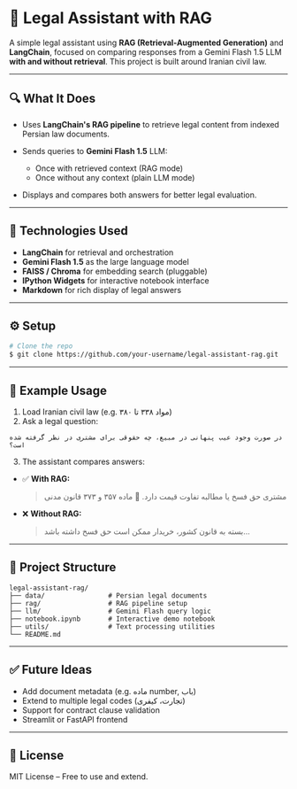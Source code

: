 # 🤖 Legal Assistant with RAG

A simple legal assistant using **RAG (Retrieval-Augmented Generation)** and **LangChain**, focused on comparing responses from a Gemini Flash 1.5 LLM **with and without retrieval**. This project is built around Iranian civil law.

---

## 🔍 What It Does

* Uses **LangChain's RAG pipeline** to retrieve legal content from indexed Persian law documents.
* Sends queries to **Gemini Flash 1.5** LLM:

  * Once with retrieved context (RAG mode)
  * Once without any context (plain LLM mode)
* Displays and compares both answers for better legal evaluation.

---

## 🧠 Technologies Used

* **LangChain** for retrieval and orchestration
* **Gemini Flash 1.5** as the large language model
* **FAISS / Chroma** for embedding search (pluggable)
* **IPython Widgets** for interactive notebook interface
* **Markdown** for rich display of legal answers

---

## ⚙️ Setup

```bash
# Clone the repo
$ git clone https://github.com/your-username/legal-assistant-rag.git


```

---

## 🧪 Example Usage

1. Load Iranian civil law (e.g. مواد ۳۳۸ تا ۳۸۰)
2. Ask a legal question:

```text
در صورت وجود عیب پنهانی در مبیع، چه حقوقی برای مشتری در نظر گرفته شده است؟
```

3. The assistant compares answers:

* ✅ **With RAG:**

  > مشتری حق فسخ یا مطالبه تفاوت قیمت دارد.
  > 📌 ماده ۳۵۷ و ۳۷۳ قانون مدنی

* ❌ **Without RAG:**

  > بسته به قانون کشور، خریدار ممکن است حق فسخ داشته باشد...

---

## 📁 Project Structure

```
legal-assistant-rag/
├── data/                # Persian legal documents
├── rag/                 # RAG pipeline setup
├── llm/                 # Gemini Flash query logic
├── notebook.ipynb       # Interactive demo notebook
├── utils/               # Text processing utilities
└── README.md
```

---

## ✅ Future Ideas

* Add document metadata (e.g. ماده number, باب)
* Extend to multiple legal codes (تجارت، کیفری)
* Support for contract clause validation
* Streamlit or FastAPI frontend

---



## 📜 License

MIT License – Free to use and extend.
